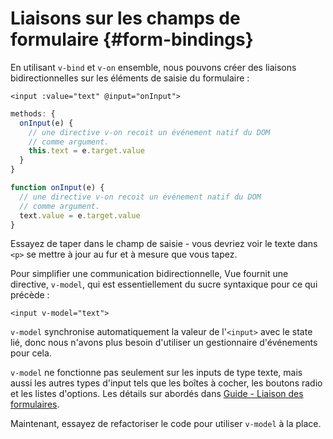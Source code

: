 # Liaisons sur les champs de formulaire {#form-bindings}

En utilisant `v-bind` et `v-on` ensemble, nous pouvons créer des liaisons bidirectionnelles sur les éléments de saisie du formulaire :

```vue-html
<input :value="text" @input="onInput">
```

<div class="options-api">

```js
methods: {
  onInput(e) {
    // une directive v-on recoit un événement natif du DOM
    // comme argument.
    this.text = e.target.value
  }
}
```

</div>

<div class="composition-api">

```js
function onInput(e) {
  // une directive v-on recoit un événement natif du DOM
  // comme argument.
  text.value = e.target.value
}
```

</div>

Essayez de taper dans le champ de saisie - vous devriez voir le texte dans `<p>` se mettre à jour au fur et à mesure que vous tapez.

Pour simplifier une communication bidirectionnelle, Vue fournit une directive, `v-model`, qui est essentiellement du sucre syntaxique pour ce qui précède :

```vue-html
<input v-model="text">
```

`v-model` synchronise automatiquement la valeur de l'`<input>` avec le state lié, donc nous n'avons plus besoin d'utiliser un gestionnaire d'événements pour cela.

`v-model` ne fonctionne pas seulement sur les inputs de type texte, mais aussi les autres types d'input tels que les boîtes à cocher, les boutons radio et les listes d'options. Les détails sur abordés dans <a target="_blank" href="/guide/essentials/forms.html">Guide - Liaison des formulaires</a>.

Maintenant, essayez de refactoriser le code pour utiliser `v-model` à la place.
